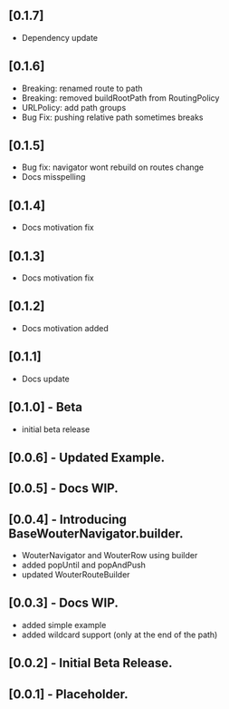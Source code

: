 ## [0.1.7]
- Dependency update

## [0.1.6]
- Breaking: renamed route to path
- Breaking: removed buildRootPath from RoutingPolicy
- URLPolicy: add path groups
- Bug Fix: pushing relative path sometimes breaks

## [0.1.5]
- Bug fix: navigator wont rebuild on routes change
- Docs misspelling

## [0.1.4]
- Docs motivation fix

## [0.1.3]
- Docs motivation fix

## [0.1.2]
- Docs motivation added

## [0.1.1]
- Docs update

## [0.1.0] - Beta
- initial beta release

## [0.0.6] - Updated Example.

## [0.0.5] - Docs WIP.

## [0.0.4] - Introducing BaseWouterNavigator.builder.
- WouterNavigator and WouterRow using builder
- added popUntil and popAndPush
- updated WouterRouteBuilder

## [0.0.3] - Docs WIP.
- added simple example
- added wildcard support (only at the end of the path)

## [0.0.2] - Initial Beta Release.

## [0.0.1] - Placeholder.
